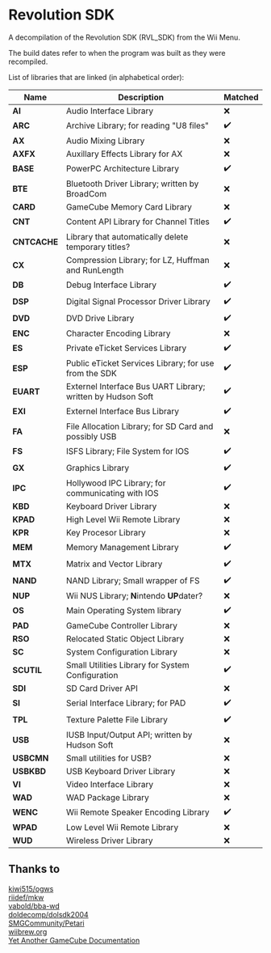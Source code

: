 Revolution SDK
==============
A decompilation of the Revolution SDK (RVL_SDK) from the Wii Menu.  

The build dates refer to when the program was built as they were recompiled.

List of libraries that are linked (in alphabetical order):

|     Name     |                          Description                        |      Matched       |
|--------------|-------------------------------------------------------------|--------------------|
| **AI**       | Audio Interface Library                                     | :x: |
| **ARC**      | Archive Library; for reading "U8 files"                     | :heavy_check_mark: |
| **AX**       | Audio Mixing Library                                        | :x: |
| **AXFX**     | Auxillary Effects Library for AX                            | :x: |
| **BASE**     | PowerPC Architecture Library                                | :heavy_check_mark: |
| **BTE**      | Bluetooth Driver Library; written by BroadCom               | :x: |
| **CARD**     | GameCube Memory Card Library                                | :x: |
| **CNT**      | Content API Library for Channel Titles                      | :heavy_check_mark: |
| **CNTCACHE** | Library that automatically delete temporary titles?         | :x: |
| **CX**       | Compression Library; for LZ, Huffman and RunLength          | :x: |
| **DB**       | Debug Interface Library                                     | :heavy_check_mark: |
| **DSP**      | Digital Signal Processor Driver Library                     | :heavy_check_mark: |
| **DVD**      | DVD Drive Library                                           | :heavy_check_mark: |
| **ENC**      | Character Encoding Library                                  | :x: |
| **ES**       | Private eTicket Services Library                            | :heavy_check_mark: |
| **ESP**      | Public eTicket Services Library; for use from the SDK       | :heavy_check_mark: |
| **EUART**    | Externel Interface Bus UART Library; written by Hudson Soft | :heavy_check_mark: |
| **EXI**      | Externel Interface Bus Library                              | :heavy_check_mark: |
| **FA**       | File Allocation Library; for SD Card and possibly USB       | :x: |
| **FS**       | ISFS Library; File System for IOS                           | :heavy_check_mark: |
| **GX**       | Graphics Library                                            | :heavy_check_mark: |
| **IPC**      | Hollywood IPC Library; for communicating with IOS           | :heavy_check_mark: |
| **KBD**      | Keyboard Driver Library                                     | :x: |
| **KPAD**     | High Level Wii Remote Library                               | :x: |
| **KPR**      | Key Procesor Library                                        | :x: |
| **MEM**      | Memory Management Library                                   | :heavy_check_mark: |
| **MTX**      | Matrix and Vector Library                                   | :heavy_check_mark: |
| **NAND**     | NAND Library; Small wrapper of FS                           | :heavy_check_mark: |
| **NUP**      | Wii NUS Library; **N**intendo **UP**dater?                  | :x: |
| **OS**       | Main Operating System library                               | :heavy_check_mark: |
| **PAD**      | GameCube Controller Library                                 | :x: |
| **RSO**      | Relocated Static Object Library                             | :x: |
| **SC**       | System Configuration Library                                | :x: |
| **SCUTIL**   | Small Utilities Library for System Configuration            | :heavy_check_mark: |
| **SDI**      | SD Card Driver API                                          | :x: |
| **SI**       | Serial Interface Library; for PAD                           | :heavy_check_mark: |
| **TPL**      | Texture Palette File Library                                | :heavy_check_mark: |
| **USB**      | IUSB Input/Output API; written by Hudson Soft               | :x: |
| **USBCMN**   | Small utilities for USB?                                    | :x: |
| **USBKBD**   | USB Keyboard Driver Library                                 | :x: |
| **VI**       | Video Interface Library                                     | :x: |
| **WAD**      | WAD Package Library                                         | :x: |
| **WENC**     | Wii Remote Speaker Encoding Library                         | :heavy_check_mark: |
| **WPAD**     | Low Level Wii Remote Library                                | :x: |
| **WUD**      | Wireless Driver Library                                     | :x: |

Thanks to
---------
[kiwi515/ogws](https://github.com/kiwi515/ogws)  
[riidef/mkw](https://github.com/riidefi/mkw)  
[vabold/bba-wd](https://github.com/vabold/bba-wd)  
[doldecomp/dolsdk2004](https://github.com/doldecomp/dolsdk2004)  
[SMGCommunity/Petari](https://github.com/SMGCommunity/Petari)  
[wiibrew.org](https://wiibrew.org)  
[Yet Another GameCube Documentation](https://www.gc-forever.com/yagcd)  
